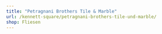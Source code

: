 ```yaml
---
title: "Petragnani Brothers Tile & Marble"
url: /kennett-square/petragnani-brothers-tile-und-marble/
shop: Fliesen
---
```

